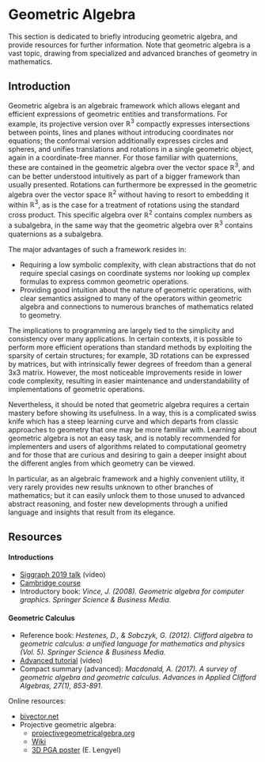 # Geometric Algebra

This section is dedicated to briefly introducing geometric algebra, and provide resources for further information. Note that geometric algebra is a vast topic, drawing from specialized and advanced branches of geometry in mathematics.

## Introduction

Geometric algebra is an algebraic framework which allows elegant and efficient expressions of geometric entities and transformations. For example, its projective version over $\mathbb{R}^3$ compactly expresses intersections between points, lines and planes without introducing coordinates nor equations; the conformal version additionally expresses circles and spheres, and unifies translations and rotations in a single geometric object, again in a coordinate-free manner. For those familiar with quaternions, these are contained in the geometric algebra over the vector space $\mathbb{R}^3$, and can be better understood intuitively as part of a bigger framework than usually presented. Rotations can furthermore be expressed in the geometric algebra over the vector space $\mathbb{R}^2$ without having to resort to embedding it within $\mathbb{R}^3$, as is the case for a treatment of rotations using the standard cross product. This specific algebra over $\mathbb{R}^2$ contains complex numbers as a subalgebra, in the same way that the geometric algebra over $\mathbb{R}^3$ contains quaternions as a subalgebra.

The major advantages of such a framework resides in:
- Requiring a low symbolic complexity, with clean abstractions that do not require special casings on coordinate systems nor looking up complex formulas to express common geometric operations.
- Providing good intuition about the nature of geometric operations, with clear semantics assigned to many of the operators within geometric algebra and connections to numerous branches of mathematics related to geometry.

The implications to programming are largely tied to the simplicity and consistency over many applications. In certain contexts, it is possible to perform more efficient operations than standard methods by exploiting the sparsity of certain structures; for example, 3D rotations can be expressed by matrices, but with intrinsically fewer degrees of freedom than a general 3x3 matrix. However, the most noticeable improvements reside in lower code complexity, resulting in easier maintenance and understandability of implementations of geometric operations.

Nevertheless, it should be noted that geometric algebra requires a certain mastery before showing its usefulness. In a way, this is a complicated swiss knife which has a steep learning curve and which departs from classic approaches to geometry that one may be more familiar with. Learning about geometric algebra is not an easy task, and is notably recommended for implementers and users of algorithms related to computational geometry and for those that are curious and desiring to gain a deeper insight about the different angles from which geometry can be viewed.

In particular, as an algebraic framework and a highly convenient utility, it very rarely provides new results unknown to other branches of mathematics; but it can easily unlock them to those unused to advanced abstract reasoning, and foster new developments through a unified language and insights that result from its elegance.

## Resources

#### Introductions
- [Siggraph 2019 talk](https://www.youtube.com/watch?v=tX4H_ctggYo) (video)
- [Cambridge course](http://geometry.mrao.cam.ac.uk/2016/10/geometric-algebra-2016/)
- Introductory book: *Vince, J. (2008). Geometric algebra for computer graphics. Springer Science & Business Media.*

#### Geometric Calculus
- Reference book: *Hestenes, D., & Sobczyk, G. (2012). Clifford algebra to geometric calculus: a unified language for mathematics and physics (Vol. 5). Springer Science & Business Media.*
- [Advanced tutorial](https://www.youtube.com/watch?v=ItGlUbFBFfc) (video)
- Compact summary (advanced): *Macdonald, A. (2017). A survey of geometric algebra and geometric calculus. Advances in Applied Clifford Algebras, 27(1), 853-891.*

Online resources:
- [bivector.net](https://bivector.net)
- Projective geometric algebra:
  - [projectivegeometricalgebra.org](http://projectivegeometricalgebra.org/)
  - [Wiki](https://rigidgeometricalgebra.org/wiki/index.php?title=Main_Page)
  - [3D PGA poster](http://projectivegeometricalgebra.org/projgeomalg.pdf) (E. Lengyel)
